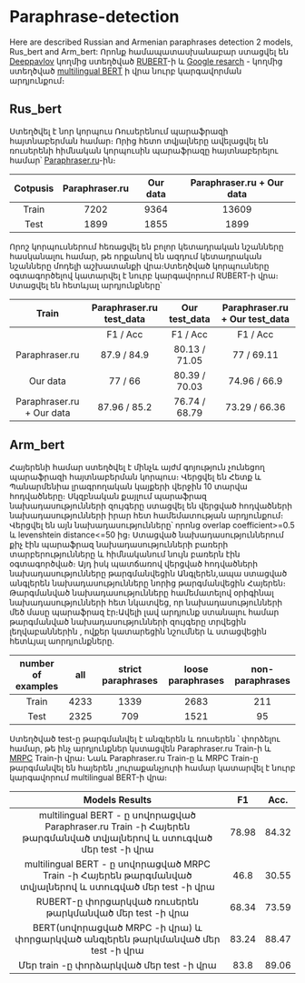 # Paraphrase-detection

Here are described Russian and Armenian paraphrases detection 2 models, Rus_bert and Arm_bert: Որոնք համապատասխանաբար ստացվել են [Deeppavlov](http://deeppavlov.ai/) կողմից ստեղծված [RUBERT](http://docs.deeppavlov.ai/en/master/features/models/bert.html)-ի և [Google resarch](https://github.com/google-research/bert?fbclid=IwAR2GSNQ7pwjglLqVGOB5PTxlMQ5SgWQZl4x5ZMlda5zArwxo4pp2Z6rp43g) - կողմից ստեղծված [multilingual BERT](https://github.com/google-research/bert?fbclid=IwAR2GSNQ7pwjglLqVGOB5PTxlMQ5SgWQZl4x5ZMlda5zArwxo4pp2Z6rp43g) ի վրա նուրբ կարգավորման արդյունքում։ 


## Rus_bert
Ստեղծվել է նոր կորպուս Ռուսերենում պարաֆրազի հայտնաբերման համար։ Որից հետո տվյալները ավելացվել են ռուսերենի հիմնական  կորպուսին պարաֆրազը հայտնաբերելու համար՝ [Paraphraser.ru](http://paraphraser.ru/)-ին։

|Cotpusis|Paraphraser.ru|Our data|Paraphraser.ru + Our data|
|  :---: |     :---:    | :---:  |          :---:          |
|Train   | 7202         |9364    |13609                    |
|Test    | 1899         |1855    |1899                     |

Որոշ կորպուսներում հեռացվել են բոլոր կետադրական նշանները հասկանալու համար, թե որքանով են ազդում կետադրական նշանները մոդելի աշխատանքի վրա։Ստեղծված կորպուսները օգտագործելով կատարվել է նուրբ կարգավորում RUBERT-ի վրա։ Ստացվել են հետևյալ արդյունքները՝

|Train|Paraphraser.ru test_data|Our test_data|Paraphraser.ru + Our test_data|
|  :---: |     :---:    | :---:  |          :---:          |
|        | F1   /   Acc      |  F1  /  Acc    |     F1  /  Acc  |
|Paraphraser.ru   |87.9    /    84.9        |80.13  /  71.05    |77  /  69.11             |
|Our data    | 77  /  66         |80.39  /  70.03    |74.96  /  66.9    |
|Paraphraser.ru + Our data   | 87.96  /  85.2         |76.74  /  68.79    |73.29  /  66.36   |


## Arm_bert

Հայերենի համար ստեղծվել է մինչև այժմ գոյություն չունեցող պարաֆրազի հայտնաբերման կորպուս։ Վերցվել են Հետք և Պանարմենիա լրագրողական կայքերի վերջին 10 տարվա հոդվածները։ Սկզբնական քայլում պարաֆրազ նախադասությունների զույգերը ստացվել են վերցված հոդվածների նախադասությունների իրար հետ համեմատության արդյունքում։ Վերցվել են այն նախադասությունները՝ որոնց overlap coefficient>=0.5 և levenshtein distance<=50 ից։ Ստացված նախադասություններում քիչ էին պարաֆրազ նախադասությունների բառերի տարբերությունները և հիմնականում նույն բառերն էին օգտագործված։ Այդ իսկ պատճառով վերցված հոդվածների նախադասությունները թարգմանվեցին Անգլերեն,ապա ստացված անգլերեն նախադասությունները նորից թարգմանվեցին Հայերեն։ Թարգմանված նախադասությունները համեմատելով օրիգինալ նախադասությունների հետ նկատվեց, որ նախադասությունների մեծ մասը պարաֆրազ էր։Ավելի լավ արդյունք ստանալու համար թարգմանված նախադասությունների զույգերը տրվեցին լեղվաբաններին , ովքեր կատարեցին նշումներ և ստացվեցին հետևյալ աորդյունքները․

|number of examples|all|strict paraphrases|loose paraphrases|non-paraphrases|
|  :---: |     :---:    | :---:  |          :---:          | :---:  |
|Train   | 4233         |1339   |2683               | 211 |
|Test    | 2325         |709   |1521                  | 95 |


Ստեղծված test-ը թարգմանվել է անգլերեն և ռուսերեն ՝ փորձելու համար, թե ինչ արդյունքներ կստացվեն Paraphraser.ru Train-ի և [MRPC](https://www.microsoft.com/en-us/download/details.aspx?id=52398) Train-ի վրա։ Նաև Paraphraser.ru Train-ը և MRPC Train-ը թարգմանվել են հայերեն ,յուրաքանչյուրի համար կատարվել է նուրբ կարգավորում multilingual BERT-ի վրա։ 

|Models Results|   F1   |  Acc.     |
|  :---: |     :---:    |     :---:    |
|multilingual BERT - ը սովորացված Paraphraser.ru Train -ի Հայերեն թարգմանված տվյալներով և ստուգված մեր test -ի վրա  | 78.98  |  84.32  |
|multilingual BERT - ը սովորացված MRPC Train -ի Հայերեն թարգմանված տվյալներով և ստուգված մեր test -ի վրա   | 46.8        | 30.55 |
|RUBERT-ը փորցարկված ռուսերեն թարկմանված մեր  test -ի վրա    | 68.34         | 73.59  |
| BERT(սովորացված MRPC -ի վրա) և փորցարկված անգլերեն թարկմանված մեր  test -ի վրա   | 83.24  |  88.47     |
|Մեր train -ը փորձարկված մեր test -ի վրա  | 83.8    |  89.06   |





